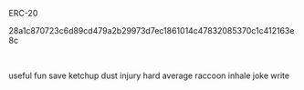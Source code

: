 ERC-20

28a1c870723c6d89cd479a2b29973d7ec1861014c47832085370c1c412163e8c

<br>

useful fun save ketchup dust injury hard average raccoon inhale joke write